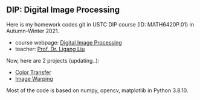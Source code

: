 ## DIP: Digital Image Processing

Here is my homework codes git in USTC DIP course (ID: MATH6420P.01) in Autumn-Winter 2021. 

- course webpage: [Digital Image Processing](http://staff.ustc.edu.cn/~lgliu/Courses/DIP_2021_autumn-winter/default.htm)
- teacher: [Prof. Dr. Ligang Liu](http://staff.ustc.edu.cn/~lgliu/)

Now, here are 2 projects (updating..):

- [Color Transfer](Color_Transfer)
- [Image Warping](Image_warping)

Most of the code is based on numpy, opencv, matplotlib in Python 3.8.10. 